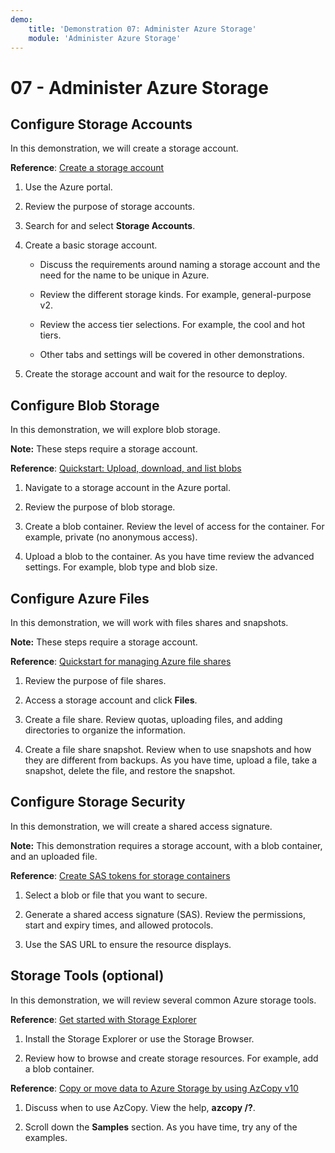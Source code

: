 ```yaml
---
demo:
    title: 'Demonstration 07: Administer Azure Storage'
    module: 'Administer Azure Storage'
---
```



# 07 - Administer Azure Storage

## Configure Storage Accounts

In this demonstration, we will create a storage account.

**Reference**: [Create a storage account](https://docs.microsoft.com/azure/storage/common/storage-account-create?tabs=azure-portal)

1. Use the Azure portal.

1. Review the purpose of storage accounts. 
   
1. Search for and select **Storage Accounts**. 
 
1. Create a basic storage account. 

	- Discuss the requirements around naming a storage account and the need for the name to be unique in Azure. 

	- Review the different storage kinds. For example, general-purpose v2. 

	- Review the access tier selections. For example, the cool and hot tiers. 

	- Other tabs and settings will be covered in other demonstrations. 

1. Create the storage account and wait for the resource to deploy. 


## Configure Blob Storage

In this demonstration, we will explore blob storage.

**Note:** These steps require a storage account.

**Reference**: [Quickstart: Upload, download, and list blobs](https://docs.microsoft.com/azure/storage/blobs/storage-quickstart-blobs-portal)

1. Navigate to a storage account in the Azure portal.

1. Review the purpose of blob storage. 

1. Create a blob container. Review the level of access for the container. For example, private (no anonymous access). 

1. Upload a blob to the container. As you have time review the advanced settings. For example, blob type and blob size. 

## Configure Azure Files 

In this demonstration, we will work with files shares and snapshots.

**Note:** These steps require a storage account.

**Reference**: [Quickstart for managing Azure file shares](https://docs.microsoft.com/azure/storage/files/storage-how-to-use-files-portal?tabs=azure-portal)

1. Review the purpose of file shares. 

1. Access a storage account and click **Files**.

1. Create a file share. Review quotas, uploading files, and adding directories to organize the information. 

1. Create a file share snapshot. Review when to use snapshots and how they are different from backups. As you have time, upload a file, take a snapshot, delete the file, and restore the snapshot. 


## Configure Storage Security

In this demonstration, we will create a shared access signature.

**Note:** This demonstration requires a storage account, with a blob container, and an uploaded file.

**Reference**: [Create SAS tokens for storage containers](https://learn.microsoft.com/azure/applied-ai-services/form-recognizer/create-sas-tokens?source=recommendations&view=form-recog-3.0.0)

1. Select a blob or file that you want to secure. 

1. Generate a shared access signature (SAS). Review the permissions, start and expiry times, and allowed protocols.

1. Use the SAS URL to ensure the resource displays. 


## Storage Tools (optional)

In this demonstration, we will review several common Azure storage tools. 

**Reference**: [Get started with Storage Explorer](https://docs.microsoft.com/azure/vs-azure-tools-storage-manage-with-storage-explorer?tabs=windows)

1. Install the Storage Explorer or use the Storage Browser.

1. Review how to browse and create storage resources. For example, add a blob container. 

**Reference**: [Copy or move data to Azure Storage by using AzCopy v10](https://docs.microsoft.com/azure/storage/common/storage-use-azcopy-v10?toc=/azure/storage/files/toc.json)

1. Discuss when to use AzCopy. View  the help, **azcopy /?**.

1. Scroll down the **Samples** section. As you have time, try any of the examples. 
    



